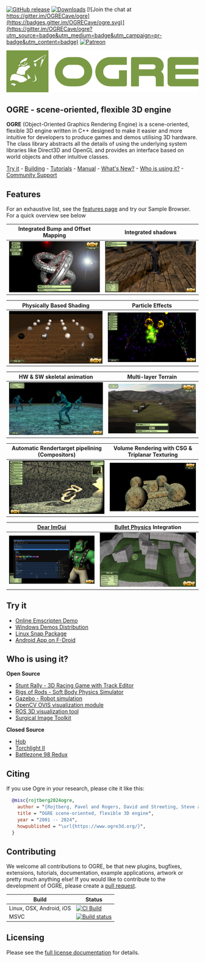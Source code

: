 [![GitHub release](https://img.shields.io/github/release/ogrecave/ogre.svg)](https://github.com/OGRECave/ogre/releases/latest)
[![Downloads](https://static.pepy.tech/badge/ogre-python)](https://pepy.tech/project/ogre-python)
[![Join the chat at https://gitter.im/OGRECave/ogre](https://badges.gitter.im/OGRECave/ogre.svg)](https://gitter.im/OGRECave/ogre?utm_source=badge&utm_medium=badge&utm_campaign=pr-badge&utm_content=badge)
[![Patreon](https://img.shields.io/badge/patreon-donate-blue.svg)](https://www.patreon.com/ogre1)

![](Other/ogre_header.svg)

## OGRE - scene-oriented, flexible 3D engine

**OGRE** (Object-Oriented Graphics Rendering Engine) is a
scene-oriented, flexible 3D engine written in C++ designed to make it
easier and more intuitive for developers to produce games and demos
utilising 3D hardware. The class library abstracts all the details of
using the underlying system libraries like Direct3D and OpenGL and
provides an interface based on world objects and other intuitive
classes.

[Try it](#try-it) -
[Building](https://ogrecave.github.io/ogre/api/latest/building-ogre.html) -
[Tutorials](https://ogrecave.github.io/ogre/api/latest/tutorials.html) -
[Manual](https://ogrecave.github.io/ogre/api/latest/manual.html) -
[What's New?](Docs/14-Notes.md) -
[Who is using it?](#who-is-using-it) -
[Community Support](http://forums.ogre3d.org/)


## Features

For an exhaustive list, see the [features page](http://www.ogre3d.org/about/features) and try our Sample Browser. For a quick overview see below

| Integrated Bump and Offset Mapping | Integrated shadows |
|----|----|
| ![](Other/screenshots/bumpmap.webp) | ![](Other/screenshots/shadows.jpg) |

| Physically Based Shading | Particle Effects |
|----|----|
| ![](Other/screenshots/pbr.webp) | ![](Other/screenshots/particle.jpg) |

| HW & SW skeletal animation | Multi-layer Terrain |
|----|----|
| ![](Other/screenshots/skeletal.jpg) | ![](Other/screenshots/terrain.jpg) |

| Automatic Rendertarget pipelining (Compositors) | Volume Rendering with CSG & Triplanar Texturing |
|----|----|
| ![](Other/screenshots/compositor.jpg) | ![](Other/screenshots/volume.jpg) |

| [Dear ImGui](https://github.com/ocornut/imgui) | [Bullet Physics](https://pybullet.org/) Integration |
|----|----|
| ![](Other/screenshots/imgui.jpg) | ![](Other/screenshots/bullet.webp) |

## Try it
* [Online Emscripten Demo](https://ogrecave.github.io/ogre/emscripten/)
* [Windows Demos Distribution](https://dl.cloudsmith.io/public/ogrecave/ogre/raw/versions/master/ogre-sdk-master-msvc142-x64.zip)
* [Linux Snap Package](https://snapcraft.io/ogre)
* [Android App on F-Droid](https://f-droid.org/packages/org.ogre.browser/)

## Who is using it?

**Open Source**
- [Stunt Rally - 3D Racing Game with Track Editor](https://stuntrally.tuxfamily.org/)
- [Rigs of Rods - Soft Body Physics Simulator](https://rigsofrods.org/)
- [Gazebo - Robot simulation](http://gazebosim.org/)
- [OpenCV OVIS visualization module](https://docs.opencv.org/master/d2/d17/group__ovis.html)
- [ROS 3D visualization tool](http://wiki.ros.org/rviz)
- [Surgical Image Toolkit](https://github.com/IRCAD/sight#applications)

**Closed Source**
- [Hob](http://store.steampowered.com/app/404680/Hob/)
- [Torchlight II](http://store.steampowered.com/app/200710/Torchlight_II/)
- [Battlezone 98 Redux](http://store.steampowered.com/app/301650/Battlezone_98_Redux/)

## Citing
If you use Ogre in your research, please cite it like this:

```bibtex
  @misc{rojtberg2024ogre,
    author = "{Rojtberg, Pavel and Rogers, David and Streeting, Steve and others}",
    title = "OGRE scene-oriented, flexible 3D engine",
    year = "2001 -- 2024",
    howpublished = "\url{https://www.ogre3d.org/}",
  }
```

## Contributing
We welcome all contributions to OGRE, be that new
plugins, bugfixes, extensions, tutorials, documentation, example
applications, artwork or pretty much anything else! If you would like
to contribute to the development of OGRE, please create a [pull request](https://github.com/OGRECave/ogre/pulls).

| Build | Status |
|-------|-----------------|
| Linux, OSX, Android, iOS | [![CI Build](https://github.com/OGRECave/ogre/workflows/CI%20Build/badge.svg?branch=master)](https://github.com/OGRECave/ogre/actions?query=branch%3Amaster) |
| MSVC | [![Build status](https://ci.appveyor.com/api/projects/status/kcki7y0n1ahrggdw/branch/master?svg=true)](https://ci.appveyor.com/project/paroj/ogre-bsrh7/branch/master) |

## Licensing
Please see the [full license documentation](Docs/License.md) for details.
